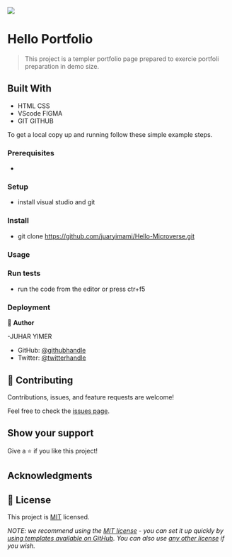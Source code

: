 ![](https://img.shields.io/badge/Microverse-blueviolet)

# Hello Portfolio

> This project is a templer portfolio page prepared to exercie portfoli preparation in demo size.


## Built With

- HTML CSS
- VScode FIGMA
- GIT GITHUB


To get a local copy up and running follow these simple example steps.

### Prerequisites
-
### Setup
- install visual studio and git
### Install
- git clone https://github.com/juaryimami/Hello-Microverse.git
### Usage

### Run tests
- run the code from the editor or press ctr+f5
### Deployment



👤 **Author**

-JUHAR YIMER
- GitHub: [@githubhandle](https://github.com/juaryimami)
- Twitter: [@twitterhandle](https://twitter.com/@juhar63557116)

## 🤝 Contributing

Contributions, issues, and feature requests are welcome!

Feel free to check the [issues page](../../issues/).

## Show your support

Give a ⭐️ if you like this project!

## Acknowledgments


## 📝 License

This project is [MIT](./LICENSE) licensed.

_NOTE: we recommend using the [MIT license](https://choosealicense.com/licenses/mit/) - you can set it up quickly by [using templates available on GitHub](https://docs.github.com/en/communities/setting-up-your-project-for-healthy-contributions/adding-a-license-to-a-repository). You can also use [any other license](https://choosealicense.com/licenses/) if you wish._
